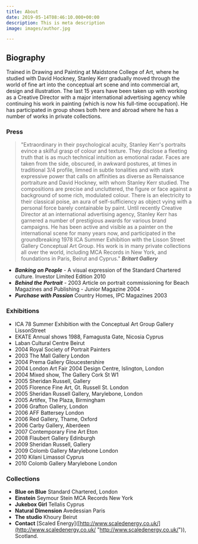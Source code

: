 ```yaml
---
title: About
date: 2019-05-14T08:46:10.000+00:00
description: This is meta description
image: images/author.jpg

---
```

## Biography

Trained in Drawing and Painting at Maidstone College of Art, where he studied with David Hockney, Stanley Kerr gradually moved through the world of fine art into the conceptual art scene and into commercial art, design and illustration. The last 15 years have been taken up with working as a Creative Director with a major international advertising agency while continuing his work in painting (which is now his full-time occupation). He has participated in group shows both here and abroad where he has a number of works in private collections.

### Press

> "Extraordinary in their psychological acuity, Stanley Kerr's portraits evince a skilful grasp of colour and texture. They disclose a fleeting truth that is as much technical intuition as emotional radar. Faces are taken from the side, obscured, in awkward postures, at times in traditional 3/4 profile, limned in subtle tonalities and with stark expressive power that calls on affinities as diverse as Renaissance portraiture and David Hockney, with whom Stanley Kerr studied. The compositions are precise and uncluttered, the figure or face against a background of some rich, modulated colour. There is an electricity to their classical poise, an aura of self-sufficiency as object vying with a personal force barely containable by paint. Until recently Creative Director at an international advertising agency, Stanley Kerr has garnered a number of prestigious awards for various brand campaigns. He has been active and visible as a painter on the international scene for many years now, and participated in the groundbreaking 1978 ICA Summer Exhibition with the Lisson Street Gallery Conceptual Art Group. His work is in many private collections all over the world, including MCA Records in New York, and foundations in Paris, Beirut and Cyprus." **_Britart Gallery_**

* **_Banking on People_** - A visual expression of the Standard Chartered culture. Investor Limited Edition 2010
* **_Behind the Portrait_** - 2003 Article on portrait commissioning for Beach Magazines and Publishing - Junior Magazine 2004 -
* **_Purchase with Passion_** Country Homes, IPC Magazines 2003


### Exhibitions

* ICA 78 Summer Exhibition with the Conceptual Art Group Gallery LissonStreet
* EKATE Annual shows 1988, Famagusta Gate, Nicosia Cyprus
* Laban Cultural Centre Beirut
* 2004 Royal Society of Portrait Painters
* 2003 The Mall Gallery London
* 2004 Prema Gallery Gloucestershire
* 2004 London Art Fair 2004 Design Centre, Islington, London
* 2004 Mixed show, The Gallery Cork St W1
* 2005 Sheridan Russell, Gallery
* 2005 Florence Fine Art, Gt. Russell St. London
* 2005 Sheridan Russell Gallery, Marylebone, London
* 2005 Artifex, The Plaza, Birmingham
* 2006 Grafton Gallery, London
* 2006 AFF Battersey London
* 2006 Red Gallery, Thame, Oxford
* 2006 Carby Gallery, Aberdeen
* 2007 Contemporary Fine Art Eton
* 2008 Flaubert Gallery Edinburgh
* 2009 Sheridan Russell, Gallery
* 2009 Colomb Gallery Marylebone London
* 2010 Kilani Limassol Cyprus
* 2010 Colomb Gallery Marylebone London


### Collections

* **Blue on Blue** Standard Chartered, London
* **Einstein** Seymour Stein MCA Records New York
* **Jukebox Girl** Tellalis Cyprus
* **Natural Dimension** Avedessian Paris
* **The studio** Khoury Beirut
* **Contact** \[Scaled Energy\]([http://www.scaledenergy.co.uk/](http://www.scaledenergy.co.uk/ "http://www.scaledenergy.co.uk/")), Scotland.